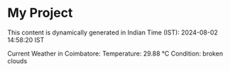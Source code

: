 # My Project

This content is dynamically generated in Indian Time (IST): 2024-08-02 14:58:20 IST


Current Weather in Coimbatore:
Temperature: 29.88 °C
Condition: broken clouds
